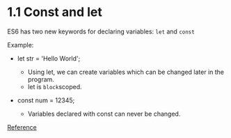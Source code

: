 # 1.1 Const and let

ES6 has two new keywords for declaring variables: `let` and `const`

Example:    

* let str = 'Hello World';
  * Using let, we can create variables which can be changed later in the program. 
  * let  is `block`scoped.



* const num = 12345;
  * Variables declared with const can never be changed.

[Reference](https://www.udemy.com/es6-bootcamp-next-generation-javascript/?ranMID=39197&ranEAID=Fh5UMknfYAU&ranSiteID=Fh5UMknfYAU-WILZlFH2IwWhRIe45YAF1Q&LSNPUBID=Fh5UMknfYAU%20%20)

